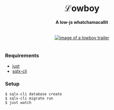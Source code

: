 <h1 align="center">ℒowboy</h1>

<div align="center">
 <strong>A low-js whatchamacallit</strong>
</div>

<br />
<br />

<div align="center">
  <a href="#">
    <img src="https://i.imgur.com/PjF5ZVf.png" alt="image of a lowboy trailer" />
  </a>
</div>

<br />

### Requirements

- [just](https://just.systems)
- [sqlx-cli](https://crates.io/crates/sqlx-cli)

### Setup

```console
$ sqlx-cli database create
$ sqlx-cli migrate run
$ just watch
```
